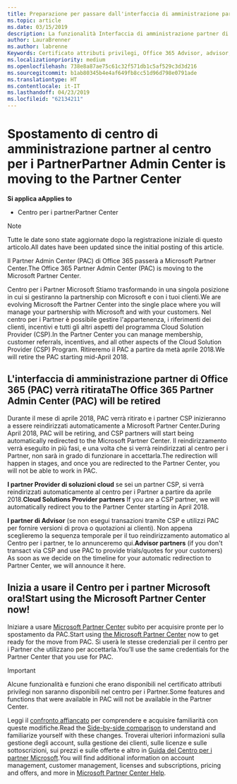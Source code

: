 ```yaml
---
title: Preparazione per passare dall'interfaccia di amministrazione partner al Centro per i partner | Centro per i partner
ms.topic: article
ms.date: 03/15/2019
description: La funzionalità Interfaccia di amministrazione partner di Office 365 si sposta nel Centro per i partner.
author: LauraBrenner
ms.author: labrenne
Keywords: Certificato attributi privilegi, Office 365 Advisor, advisor, partner di diffusione, PAC disattivazione, disattivazione su certificato attributi privilegi
ms.localizationpriority: medium
ms.openlocfilehash: 738e8a87ae75c61c32f571db1c5af529c3d3d216
ms.sourcegitcommit: b1ab80345b4e4af649fb8cc51d96d798e0791ade
ms.translationtype: HT
ms.contentlocale: it-IT
ms.lasthandoff: 04/23/2019
ms.locfileid: "62134211"
---
```

# <a name="partner-admin-center-is-moving-to-the-partner-center"></a><span data-ttu-id="3a7ac-104">Spostamento di centro di amministrazione partner al centro per i Partner</span><span class="sxs-lookup"><span data-stu-id="3a7ac-104">Partner Admin Center is moving to the Partner Center</span></span>

<span data-ttu-id="3a7ac-105">**Si applica a**</span><span class="sxs-lookup"><span data-stu-id="3a7ac-105">**Applies to**</span></span>

-  <span data-ttu-id="3a7ac-106">Centro per i partner</span><span class="sxs-lookup"><span data-stu-id="3a7ac-106">Partner Center</span></span>

> [!NOTE]  
>  <span data-ttu-id="3a7ac-107">Tutte le date sono state aggiornate dopo la registrazione iniziale di questo articolo.</span><span class="sxs-lookup"><span data-stu-id="3a7ac-107">All dates have been updated since the initial posting of this article.</span></span>

<span data-ttu-id="3a7ac-108">Il Partner Admin Center (PAC) di Office 365 passerà a Microsoft Partner Center.</span><span class="sxs-lookup"><span data-stu-id="3a7ac-108">The Office 365 Partner Admin Center (PAC) is moving to the Microsoft Partner Center.</span></span>

<span data-ttu-id="3a7ac-109">Centro per i Partner Microsoft Stiamo trasformando in una singola posizione in cui si gestiranno la partnership con Microsoft e con i tuoi clienti.</span><span class="sxs-lookup"><span data-stu-id="3a7ac-109">We are evolving Microsoft the Partner Center into the single place where you will manage your partnership with Microsoft and with your customers.</span></span> <span data-ttu-id="3a7ac-110">Nel centro per i Partner è possibile gestire l'appartenenza, i riferimenti dei clienti, incentivi e tutti gli altri aspetti del programma Cloud Solution Provider (CSP).</span><span class="sxs-lookup"><span data-stu-id="3a7ac-110">In the Partner Center you can manage membership, customer referrals, incentives, and all other aspects of the Cloud Solution Provider (CSP) Program.</span></span> <span data-ttu-id="3a7ac-111">Ritireremo il PAC a partire da metà aprile 2018.</span><span class="sxs-lookup"><span data-stu-id="3a7ac-111">We will retire the PAC starting mid-April 2018.</span></span>

## <a name="the-office-365-partner-admin-center-pac-will-be-retired"></a><span data-ttu-id="3a7ac-112">L'interfaccia di amministrazione partner di Office 365 (PAC) verrà ritirata</span><span class="sxs-lookup"><span data-stu-id="3a7ac-112">The Office 365 Partner Admin Center (PAC) will be retired</span></span>

<span data-ttu-id="3a7ac-113">Durante il mese di aprile 2018, PAC verrà ritirato e i partner CSP inizieranno a essere reindirizzati automaticamente a Microsoft Partner Center.</span><span class="sxs-lookup"><span data-stu-id="3a7ac-113">During April 2018, PAC will be retiring, and CSP partners will start being automatically redirected to the Microsoft Partner Center.</span></span> <span data-ttu-id="3a7ac-114">Il reindirizzamento verrà eseguito in più fasi, e una volta che si verrà reindirizzati al centro per i Partner, non sarà in grado di funzionare in accettarla.</span><span class="sxs-lookup"><span data-stu-id="3a7ac-114">The redirection will happen in stages, and once you are redirected to the Partner Center, you will not be able to work in PAC.</span></span> 

<span data-ttu-id="3a7ac-115">**I partner Provider di soluzioni cloud** se sei un partner CSP, si verrà reindirizzati automaticamente al centro per i Partner a partire da aprile 2018.</span><span class="sxs-lookup"><span data-stu-id="3a7ac-115">**Cloud Solutions Provider partners** If you are a CSP partner, we will automatically redirect you to the Partner Center starting in April 2018.</span></span> 

<span data-ttu-id="3a7ac-116">**I partner di Advisor** (se non esegui transazioni tramite CSP e utilizzi PAC per fornire versioni di prova o quotazioni ai clienti). Non appena sceglieremo la sequenza temporale per il tuo reindirizzamento automatico al Centro per i partner, te lo annunceremo qui.</span><span class="sxs-lookup"><span data-stu-id="3a7ac-116">**Advisor partners** (if you don't transact via CSP and use PAC to provide trials/quotes for your customers) As soon as we decide on the timeline for your automatic redirection to Partner Center, we will announce it here.</span></span> 


## <a name="start-using-the-microsoft-partner-center-now"></a><span data-ttu-id="3a7ac-117">Inizia a usare il Centro per i partner Microsoft ora!</span><span class="sxs-lookup"><span data-stu-id="3a7ac-117">Start using the Microsoft Partner Center now!</span></span>

<span data-ttu-id="3a7ac-118">Iniziare a usare [Microsoft Partner Center](https://partnercenter.microsoft.com/) subito per acquisire pronte per lo spostamento da PAC.</span><span class="sxs-lookup"><span data-stu-id="3a7ac-118">Start using [the Microsoft Partner Center](https://partnercenter.microsoft.com/)  now to get ready for the move from PAC.</span></span>  <span data-ttu-id="3a7ac-119">Si userà le stesse credenziali per il centro per i Partner che utilizzano per accettarla.</span><span class="sxs-lookup"><span data-stu-id="3a7ac-119">You’ll use the same credentials for the Partner Center that you use for PAC.</span></span> 

> [!IMPORTANT]  
> <span data-ttu-id="3a7ac-120">Alcune funzionalità e funzioni che erano disponibili nel certificato attributi privilegi non saranno disponibili nel centro per i Partner.</span><span class="sxs-lookup"><span data-stu-id="3a7ac-120">Some features and functions that were available in PAC will not be available in the Partner Center.</span></span>

 <span data-ttu-id="3a7ac-121">Leggi il [confronto affiancato](moving-from-pac-to-pc.md) per comprendere e acquisire familiarità con queste modifiche.</span><span class="sxs-lookup"><span data-stu-id="3a7ac-121">Read the [Side-by-side comparison](moving-from-pac-to-pc.md) to understand and familiarize yourself with these changes.</span></span>  <span data-ttu-id="3a7ac-122">Troverai ulteriori informazioni sulla gestione degli account, sulla gestione dei clienti, sulle licenze e sulle sottoscrizioni, sui prezzi e sulle offerte e altro in [Guida del Centro per i partner Microsoft](https://partnercenter.microsoft.com/partner/help).</span><span class="sxs-lookup"><span data-stu-id="3a7ac-122">You will find additional information on account management, customer management, licenses and subscriptions, pricing and offers, and more in [Microsoft Partner Center Help](https://partnercenter.microsoft.com/partner/help).</span></span>

 